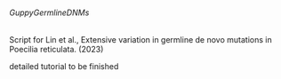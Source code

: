 ###### GuppyGermlineDNMs

Script for Lin et al., Extensive variation in germline de novo mutations in Poecilia reticulata. (2023)



detailed tutorial to be finished
